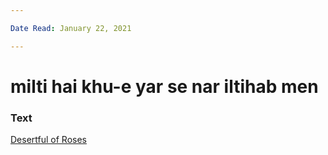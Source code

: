 ```yaml
---

Date Read: January 22, 2021

---
```


# milti hai khu-e yar se nar iltihab men

### Text
[Desertful of Roses](http://www.columbia.edu/itc/mealac/pritchett/00ghalib/097/index_097.html)

